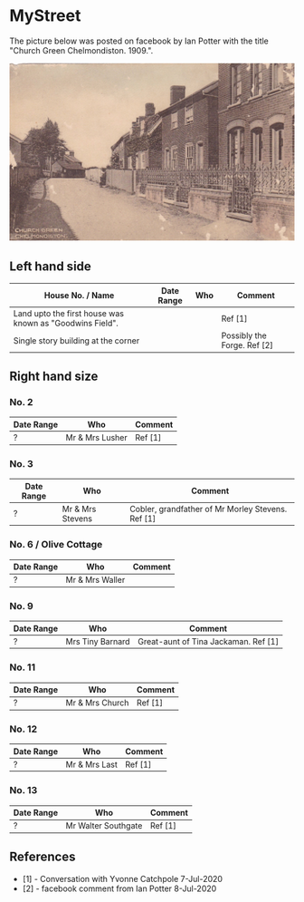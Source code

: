 # MyStreet

The picture below was posted on facebook by Ian Potter with the title "Church Green Chelmondiston. 1909.".
 
 <img src="https://github.com/MartinDavidWaller/MyStreet/blob/master/Pictures/ChurchGreen.jpg?sanitize=true&raw=true" />

## Left hand side

| House No. / Name | Date Range | Who | Comment |
|------------------|------------|-----|---------|
| Land upto the first house was known as "Goodwins Field". | | | Ref [1] |
| Single story building at the corner | | | Possibly the Forge. Ref [2] |

## Right hand size

### No. 2

| Date Range | Who | Comment |
|------------|-----|---------|
| ? | Mr & Mrs Lusher | Ref [1] |

### No. 3

| Date Range | Who | Comment |
|------------|-----|---------|
| ? | Mr & Mrs Stevens | Cobler, grandfather of Mr Morley Stevens. Ref [1] |

### No. 6 / Olive Cottage

| Date Range | Who | Comment |
|------------|-----|---------|
| ? | Mr & Mrs Waller | |

### No. 9

| Date Range | Who | Comment |
|------------|-----|---------|
| ? | Mrs Tiny Barnard | Great-aunt of Tina Jackaman. Ref [1] |

### No. 11

| Date Range | Who | Comment |
|------------|-----|---------|
| ? |  Mr & Mrs Church | Ref [1] |

### No. 12

| Date Range | Who | Comment |
|------------|-----|---------|
| ? | Mr & Mrs Last | Ref [1] |

### No. 13

| Date Range | Who | Comment |
|------------|-----|---------|
| ? | Mr Walter Southgate | Ref [1] |

## References

* [1] - Conversation with Yvonne Catchpole 7-Jul-2020
* [2] - facebook comment from Ian Potter 8-Jul-2020